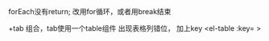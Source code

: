 forEach没有return; 改用for循环，或者用break结束

<el-table>+tab 组合，tab使用一个table组件 出现表格列错位， 加上key  <el-table :key= >
